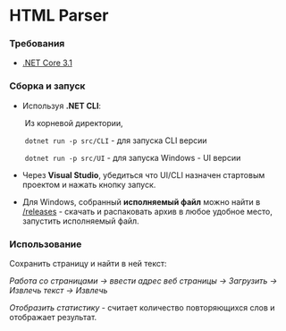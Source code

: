 # HTML Parser

###  Требования

- [.NET Core 3.1](https://dotnet.microsoft.com/download/dotnet-core/3.1)

### Сборка и запуск

- Используя **.NET CLI**:

  ​   Из корневой директории, 

  ​     `dotnet run -p src/CLI`  - для запуска CLI версии

  ​     `dotnet run -p src/UI` - для запуска Windows - UI версии 

- Через **Visual Studio**, убедиться что UI/CLI назначен стартовым проектом и нажать кнопку запуск.

- Для Windows, собранный **исполняемый файл** можно найти в [/releases](https://github.com/MilkyAomiki/html-parser/releases) - скачать и распаковать архив в любое удобное место, запустить исполняемый  файл.


### Использование

Сохранить страницу и найти в ней текст:

*Работа со страницами -> ввести адрес веб страницы ->  Загрузить -> Извлечь текст -> Извлечь*

*Отобразить статистику* - считает количество повторяющихся слов и отображает результат.
